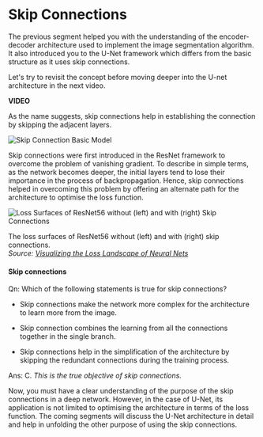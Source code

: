 # Skip Connections

The previous segment helped you with the understanding of the encoder-decoder architecture used to implement the image segmentation algorithm. It also introduced you to the U-Net framework which differs from the basic structure as it uses skip connections. 

Let's try to revisit the concept before moving deeper into the U-net architecture in the next video.

**VIDEO**

As the name suggests, skip connections help in establishing the connection by skipping the adjacent layers. 

![Skip Connection Basic Model](https://i.ibb.co/vvHXf7f/Skip-Connection-Basic-Model.png)

Skip connections were first introduced in the ResNet framework to overcome the problem of vanishing gradient. To describe in simple terms, as the network becomes deeper, the initial layers tend to lose their importance in the process of backpropagation. Hence, skip connections helped in overcoming this problem by offering an alternate path for the architecture to optimise the loss function.

![Loss Surfaces of ResNet56 without (left) and with (right) Skip Connections](https://i.ibb.co/yfh3qVV/Loss-Surfaces-of-Res-Net56-Without-left-and-with-right-Skip-Connections.png)

The loss surfaces of ResNet56 without (left) and with (right) skip connections.  
_Source: [Visualizing the Loss Landscape of Neural Nets](https://arxiv.org/abs/1712.09913)_

#### Skip connections

Qn: Which of the following statements is true for skip connections?

- Skip connections make the network more complex for the architecture to learn more from the image.

- Skip connection combines the learning from all the connections together in the single branch.

- Skip connections help in the simplification of the architecture by skipping the redundant connections during the training process.

Ans: C. *This is the true objective of skip connections.*

Now, you must have a clear understanding of the purpose of the skip connections in a deep network. However, in the case of U-Net, its application is not limited to optimising the architecture in terms of the loss function. The coming segments will discuss the U-Net architecture in detail and help in unfolding the other purpose of using the skip connections.